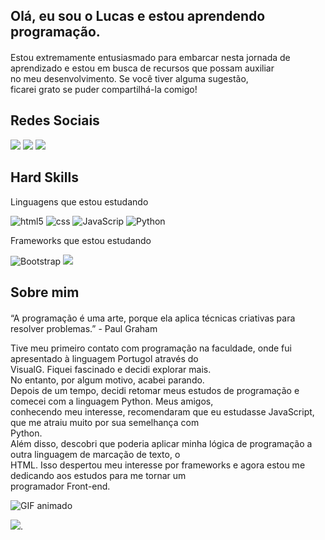  

Olá, eu sou o Lucas e estou aprendendo programação.
---------------------------------------------------

####   
Estou extremamente entusiasmado para embarcar nesta jornada de  
aprendizado e estou em busca de recursos que possam auxiliar  
no meu desenvolvimento. Se você tiver alguma sugestão,  
ficarei grato se puder compartilhá-la comigo!  

  

Redes Sociais
-------------

[![](https://img.shields.io/badge/-Instagram-%23E4405F?style=for-the-badge&logo=instagram&logoColor=white)](https://www.instagram.com/lucas_mdcv/) [![](https://img.shields.io/badge/-Gmail-%23333?style=for-the-badge&logo=gmail&logoColor=white)](mailto:lucasmendesdacvieira@gmail.com) [![](https://img.shields.io/badge/-LinkedIn-%230077B5?style=for-the-badge&logo=linkedin&logoColor=white)](https://www.linkedin.com/in/lucas-mendes-631691232/)

  

Hard Skills
-----------

Linguagens que estou estudando


![html5](https://img.shields.io/badge/HTML5-1E90FF?style=for-the-badge&logo=html5&logoColor=white) ![css](https://img.shields.io/badge/CSS-D2691E?&style=for-the-badge&logo=css3&logoColor=white) ![JavaScrip](https://img.shields.io/badge/JavaScript-FFD700?style=for-the-badge&logo=javascript&logoColor=black) ![Python](https://img.shields.io/badge/python-blue?style=for-the-badge&logo=python&logoColor=black)

  
  

Frameworks que estou estudando


![Bootstrap](https://img.shields.io/badge/Bootstrap-4B0082?style=for-the-badge&logo=bootstrap&logoColor=white) ![](https://img.shields.io/badge/React-0080ff?style=for-the-badge&logo=react&logoColor=black)

  
  

Sobre mim
---------

#### 

“A programação é uma arte, porque ela aplica técnicas criativas para resolver problemas.” - Paul Graham

  
Tive meu primeiro contato com programação na faculdade, onde fui apresentado à linguagem Portugol através do  
VisualG. Fiquei fascinado e decidi explorar mais.  
No entanto, por algum motivo, acabei parando.  
Depois de um tempo, decidi retomar meus estudos de programação e comecei com a linguagem Python. Meus amigos,  
conhecendo meu interesse, recomendaram que eu estudasse JavaScript, que me atraiu muito por sua semelhança com  
Python.  
Além disso, descobri que poderia aplicar minha lógica de programação a outra linguagem de marcação de texto, o  
HTML. Isso despertou meu interesse por frameworks e agora estou me dedicando aos estudos para me tornar um  
programador Front-end.  
  
![GIF animado](./test-typing.gif)


![](https://github-profile-summary-cards.vercel.app/api/cards/profile-details?username=lucasmdcv&theme=2077).
